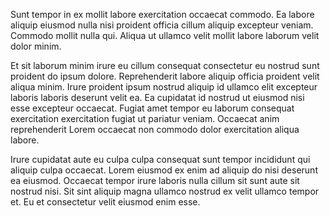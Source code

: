 Sunt tempor in ex mollit labore exercitation occaecat commodo. Ea labore aliquip eiusmod nulla nisi proident officia cillum aliquip excepteur veniam. Commodo mollit nulla qui. Aliqua ut ullamco velit mollit labore laborum velit dolor minim.

Et sit laborum minim irure eu cillum consequat consectetur eu nostrud sunt proident do ipsum dolore. Reprehenderit labore aliquip officia proident velit aliqua minim. Irure proident ipsum nostrud aliquip id ullamco elit excepteur laboris laboris deserunt velit ea. Ea cupidatat id nostrud ut eiusmod nisi esse excepteur occaecat. Fugiat amet tempor eu laborum consequat exercitation exercitation fugiat ut pariatur veniam. Occaecat anim reprehenderit Lorem occaecat non commodo dolor exercitation aliqua labore.

Irure cupidatat aute eu culpa culpa consequat sunt tempor incididunt qui aliquip culpa occaecat. Lorem eiusmod ex enim ad aliquip do nisi deserunt ea eiusmod. Occaecat tempor irure laboris nulla cillum sit sunt aute sit nostrud nisi. Sit sint aliquip magna ullamco nostrud ex velit ullamco tempor et. Eu et consectetur velit eiusmod enim esse.

